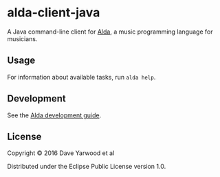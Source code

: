 # alda-client-java

A Java command-line client for [Alda](https://github.com/alda-lang/alda), a music programming language for musicians.

## Usage

For information about available tasks, run `alda help`.

## Development

See the [Alda development guide](https://github.com/alda-lang/alda/blob/master/doc/development-guide.md).

## License

Copyright © 2016 Dave Yarwood et al

Distributed under the Eclipse Public License version 1.0.

